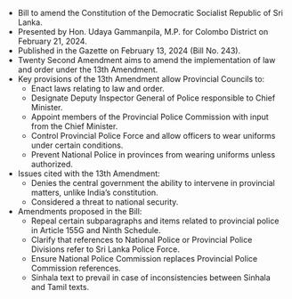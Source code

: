- Bill to amend the Constitution of the Democratic Socialist Republic of Sri Lanka.
- Presented by Hon. Udaya Gammanpila, M.P. for Colombo District on February 21, 2024.
- Published in the Gazette on February 13, 2024 (Bill No. 243).
- Twenty Second Amendment aims to amend the implementation of law and order under the 13th Amendment.
- Key provisions of the 13th Amendment allow Provincial Councils to:
    - Enact laws relating to law and order.
    - Designate Deputy Inspector General of Police responsible to Chief Minister.
    - Appoint members of the Provincial Police Commission with input from the Chief Minister.
    - Control Provincial Police Force and allow officers to wear uniforms under certain conditions.
    - Prevent National Police in provinces from wearing uniforms unless authorized.
- Issues cited with the 13th Amendment:
    - Denies the central government the ability to intervene in provincial matters, unlike India’s constitution.
    - Considered a threat to national security.
- Amendments proposed in the Bill:
    - Repeal certain subparagraphs and items related to provincial police in Article 155G and Ninth Schedule.
    - Clarify that references to National Police or Provincial Police Divisions refer to Sri Lanka Police Force.
    - Ensure National Police Commission replaces Provincial Police Commission references.
    - Sinhala text to prevail in case of inconsistencies between Sinhala and Tamil texts.